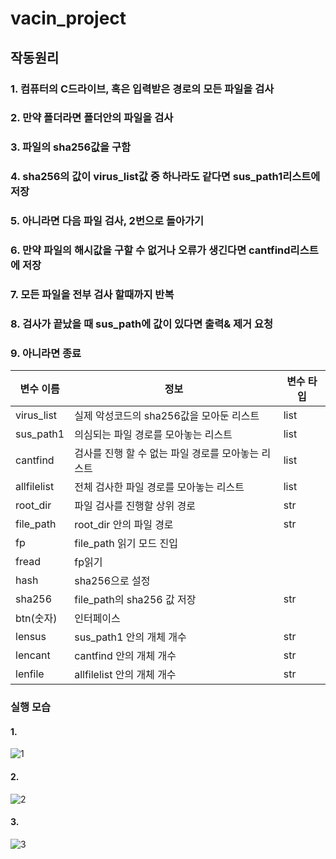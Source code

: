 # vacin_project

## 작동원리

### 1. 컴퓨터의 C드라이브, 혹은 입력받은 경로의 모든 파일을 검사
### 2. 만약 폴더라면 폴더안의 파일을 검사
### 3. 파일의 sha256값을 구함
### 4. sha256의 값이 virus_list값 중 하나라도 같다면 sus_path1리스트에 저장
### 5. 아니라면 다음 파일 검사, 2번으로 돌아가기
### 6. 만약 파일의 해시값을 구할 수 없거나 오류가 생긴다면 cantfind리스트에 저장
### 7. 모든 파일을 전부 검사 할때까지 반복
### 8. 검사가 끝났을 때 sus_path에 값이 있다면 출력& 제거 요청
### 9. 아니라면 종료


변수 이름| 정보|변수 타입
---| ---| ---|
virus_list | 실제 악성코드의 sha256값을 모아둔 리스트|list
sus_path1 | 의심되는 파일 경로를 모아놓는 리스트|list
cantfind | 검사를 진행 할 수 없는 파일 경로를 모아놓는 리스트|list
allfilelist | 전체 검사한 파일 경로를 모아놓는 리스트|list
root_dir | 파일 검사를 진행할 상위 경로|str
file_path | root_dir 안의 파일 경로|str
fp | file_path 읽기 모드 진입|
fread | fp읽기|
hash | sha256으로 설정|
sha256 | file_path의 sha256 값 저장|str
btn(숫자)| 인터페이스|
lensus | sus_path1 안의 개체 개수|str
lencant | cantfind 안의 개체 개수|str
lenfile | allfilelist 안의 개체 개수|str

### 실행 모습
#### 1.
![1](https://user-images.githubusercontent.com/73373959/200122738-a1c7bdcb-d05c-4eef-b86c-a488f60269bc.png)
#### 2.
![2](https://user-images.githubusercontent.com/73373959/200122735-847ea9a2-1691-4a36-b301-044c38ac8e04.png)
#### 3.
![3](https://user-images.githubusercontent.com/73373959/200122737-f2486fb9-1494-4d30-beb6-d67559a1742b.png)
